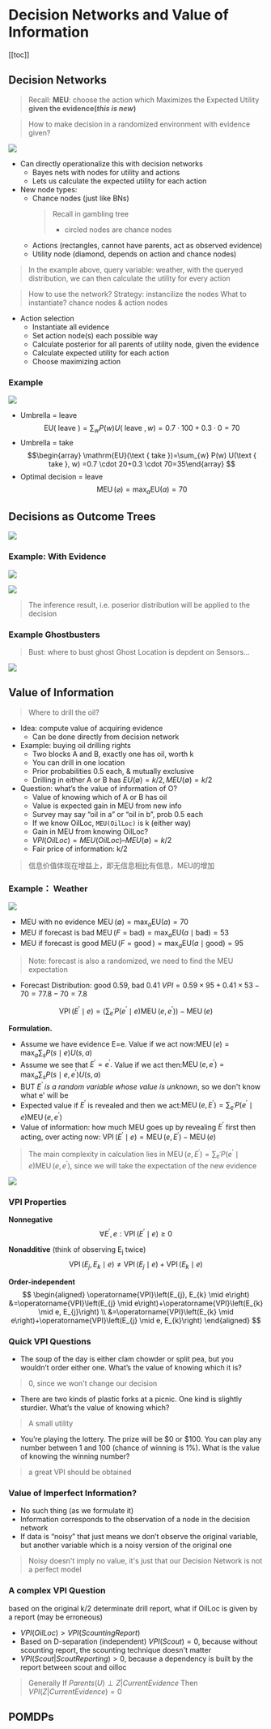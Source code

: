 # Decision Networks and Value of Information

<!-----
title: 【Artificial Intelligence】Decision Networks and Value of Information
url: ai-decision
date: 2020-12-01 14:21:34
tags: 
- Artificial Intelligence

categories: 
- Courses

----->


<!--more-->

[[toc]]


## Decision Networks

> Recall: **MEU**: choose the action which Maximizes the Expected Utility **given the evidence(*this is new*)**

> How to make decision in a randomized environment with evidence given?

![](./img/12-01-14-25-40.png)

- Can directly operationalize this with decision networks
  - Bayes nets with nodes for utility and actions
  - Lets us calculate the expected utility for each action
- New node types:
  - Chance nodes (just like BNs)
    > Recall in gambling tree
    > - circled nodes are chance nodes
  - Actions (rectangles, cannot have parents, act as observed evidence)
  - Utility node (diamond, depends on action and chance nodes)
  
> In the example above, query variable: weather, with the queryed distribution, we can then calculate the utility for every action


> How to use the network?
> Strategy: instancilize the nodes
> What to instantiate? chance nodes & action nodes


- Action selection
  - Instantiate all evidence
  - Set action node(s) each possible way
  - Calculate posterior for all parents of utility node, given the evidence
  - Calculate expected utility for each action
  - Choose maximizing action

### Example
![](./img/12-01-14-32-43.png)
- Umbrella = leave
    $$
    \mathrm{EU}(\text { leave })=\sum_{w} P(w) U(\text { leave }, w)  =0.7 \cdot 100+0.3 \cdot 0=70
    $$
- Umbrella = take
    $$\begin{array} \mathrm{EU}(\text { take })=\sum_{w} P(w) U(\text { take }, w) =0.7 \cdot 20+0.3 \cdot 70=35\end{array}
    $$
- Optimal decision = leave
    $$
    \operatorname{MEU}(\varnothing)=\max _{a} \mathrm{EU}(a)=70
    $$

## Decisions as Outcome Trees

![](./img/12-01-14-42-23.png)

### Example: With Evidence

![](./img/12-01-14-43-47.png)

![](./img/12-01-14-43-55.png)

> The inference result, i.e. poserior distribution will be applied to the decision

### Example Ghostbusters

> Bust: where to bust ghost
> Ghost Location is depdent on Sensors...

![](./img/12-01-15-13-33.png)

## Value of Information
> Where to drill the oil?

- Idea: compute value of acquiring evidence 
  - Can be done directly from decision network
- Example: buying oil drilling rights
  - Two blocks A and B, exactly one has oil, worth k
  - You can drill in one location
  - Prior probabilities 0.5 each, & mutually exclusive
  - Drilling in either A or B has $EU(\emptyset) = k/2, MEU(\emptyset) = k/2$
- Question: what’s the value of information of O?
  - Value of knowing which of A or B has oil
  - Value is expected gain in MEU from new info
  - Survey may say “oil in a” or “oil in b”, prob 0.5 each 
  - If we know OilLoc, `MEU(OilLoc)` is k (either way)
  - Gain in MEU from knowing OilLoc?
  - $VPI(OilLoc) = MEU(OilLoc) – MEU(\emptyset) = k/2$
  - Fair price of information: k/2
> 信息价值体现在增益上，即无信息相比有信息，MEU的增加


### Example： Weather


![](./img/12-01-15-25-10.png)

- MEU with no evidence
  $\operatorname{MEU}(\emptyset)=\max _{a} \mathrm{EU}(a)=70$
- MEU if forecast is bad
  $\operatorname{MEU}(F=\mathrm{bad})=\max _{a} \mathrm{EU}(a \mid \mathrm{bad})=53$
- MEU if forecast is good
  $\operatorname{MEU}(F=\operatorname{good})=\max _{a} \mathrm{EU}(a \mid \mathrm{good})=95$
> Note: forecast is also a randomized, we need to find the MEU expectation
- Forecast Distribution: good 0.59, bad 0.41
  $VPI = 0.59 \times 95 + 0.41 \times 53 - 70 = 77.8 - 70 = 7.8$

$$
\operatorname{VPI}\left(E^{\prime} \mid e\right)=\left(\sum_{e^{\prime}} P\left(e^{\prime} \mid e\right) \operatorname{MEU}\left(e, e^{\prime}\right)\right)-\operatorname{MEU}(e)
$$

**Formulation.**

- Assume we have evidence E=e. Value if we act now:$\operatorname{MEU}(e)=\max _{a} \sum_{s} P(s \mid e) U(s, a)$
- Assume we see that $E^{\prime}=e^{\prime} .$ Value if we act then:$\operatorname{MEU}\left(e, e^{\prime}\right)=\max _{a} \sum_{s} P\left(s \mid e, e^{\prime}\right) U(s, a)$
- BUT _$E^{\prime}$ is a random variable whose value is unknown_, so we don't know what e' will be 
- Expected value if $E^{\prime}$ is revealed and then we act:$\operatorname{MEU}\left(e, E^{\prime}\right)=\sum_{e^{\prime}} P\left(e^{\prime} \mid e\right) \operatorname{MEU}\left(e, e^{\prime}\right)$
- Value of information: how much MEU goes up by revealing $E^{\prime}$ first then acting, over acting now: $\operatorname{VPI}\left(E^{\prime} \mid e\right)=\operatorname{MEU}\left(e, E^{\prime}\right)-\operatorname{MEU}(e)$

> The main complexity in calculation lies in $\operatorname{MEU}\left(e, E^{\prime}\right)=\sum_{e^{\prime}} P\left(e^{\prime} \mid e\right) \operatorname{MEU}\left(e, e^{\prime}\right)$, since we will take the expectation of the new evidence

![](./img/12-01-15-34-06.png)


### VPI Properties

**Nonnegative**
$$
\forall E^{\prime}, e: \operatorname{VPI}\left(E^{\prime} \mid e\right) \geq 0
$$

**Nonadditive** (think of observing $\mathrm{E}_{\mathrm{j}}$ twice)
$$
\operatorname{VPI}\left(E_{j}, E_{k} \mid e\right) \neq \operatorname{VPI}\left(E_{j} \mid e\right)+\operatorname{VPI}\left(E_{k} \mid e\right)
$$

**Order-independent**
$$
\begin{aligned}
\operatorname{VPI}\left(E_{j}, E_{k} \mid e\right) &=\operatorname{VPI}\left(E_{j} \mid e\right)+\operatorname{VPI}\left(E_{k} \mid e, E_{j}\right) \\
&=\operatorname{VPI}\left(E_{k} \mid e\right)+\operatorname{VPI}\left(E_{j} \mid e, E_{k}\right)
\end{aligned}
$$

### Quick VPI Questions
- The soup of the day is either clam chowder or split pea, but you wouldn’t order either one. What’s the value of knowing which it is?
> 0, since we won't change our decision

- There are two kinds of plastic forks at a picnic. One kind is slightly sturdier. What’s the value of knowing which?
> A small utility

- You’re playing the lottery. The prize will be $0 or $100. You can play any number between 1 and 100 (chance of winning is 1%). What is the value of knowing the winning number?
> a great VPI should be obtained

### Value of Imperfect Information?

- No such thing (as we formulate it)
- Information corresponds to the observation of a node in the decision network
- If data is “noisy” that just means we don’t observe the original variable, but another variable which is a noisy version of the original one

> Noisy doesn't imply no value, it's just that our Decision Network is not a perfect model

### A complex VPI Question

based on the original k/2 determinate drill report, what if OilLoc is given by a report (may be erroneous)

- $VPI(OilLoc) > VPI(ScountingReport)$
- Based on D-separation (independent)
  $VPI(Scout) = 0$, because without scounting report, the scounting technique doesn't matter
- $VPI(Scout|ScoutReporting) > 0$, because a dependency is built by the report between scout and oilloc

> Generally 
> If $Parents(U)\perp Z | CurrentEvidence$ Then $VPI( Z | CurrentEvidence) = 0$



## POMDPs

